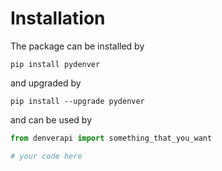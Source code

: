 # Installation

The package can be installed by
```commandline
pip install pydenver
```
and upgraded by
```commandline
pip install --upgrade pydenver
```

and can be used by
```python
from denverapi import something_that_you_want

# your code here
```